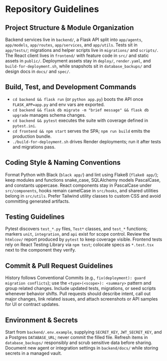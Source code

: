 # Repository Guidelines

## Project Structure & Module Organization
Backend services live in `backend/`, a Flask API split into `app/agents`, `app/models`, `app/routes`, `app/services`, and `app/utils`. Tests sit in `app/tests/`; migrations and helper scripts live in `migrations/` and `scripts/`. The React client lives in `frontend/` with feature code in `src/` and static assets in `public/`. Deployment assets stay in `deploy/`, `render.yaml`, and `build-for-deployment.sh`, while snapshots sit in `database_backups/` and design docs in `docs/` and `spec/`.

## Build, Test, and Development Commands
- `cd backend && flask run` (or `python app.py`) boots the API once `FLASK_APP=app.py` and env vars are exported.
- `cd backend && flask db migrate -m "brief message" && flask db upgrade` manages schema changes.
- `cd backend && pytest` executes the suite with coverage defined in `pytest.ini`.
- `cd frontend && npm start` serves the SPA; `npm run build` emits the production bundle.
- `./build-for-deployment.sh` drives Render deployments; run it after tests and migrations pass.

## Coding Style & Naming Conventions
Format Python with Black (`black app/`) and lint using Flake8 (`flake8 app/`); keep modules and functions snake_case, SQLAlchemy models PascalCase, and constants uppercase. React components stay in PascalCase under `src/components`, hooks remain camelCase in `src/hooks`, and shared utilities belong in `src/utils`. Prefer Tailwind utility classes to custom CSS and avoid committing generated artifacts.

## Testing Guidelines
Pytest discovers `test_*.py` files, `Test*` classes, and `test_*` functions; markers `unit`, `integration`, and `api` exist for scope control. Review the `htmlcov/` report produced by `pytest` to keep coverage visible. Frontend tests rely on React Testing Library via `npm test`; colocate specs as `*.test.tsx` next to the component they verify.

## Commit & Pull Request Guidelines
History follows Conventional Commits (e.g., `fix(deployment): guard migration conflicts`); use the `<type>(<scope>): <summary>` pattern and group related changes. Include updated tests, migrations, or seed scripts whenever behavior shifts. Pull requests should describe intent, call out major changes, link related issues, and attach screenshots or API samples for UI or contract updates.

## Environment & Secrets
Start from `backend/.env.example`, supplying `SECRET_KEY`, `JWT_SECRET_KEY`, and a Postgres `DATABASE_URL`; never commit the filled file. Refresh items in `database_backups/` responsibly and scrub sensitive data before sharing. Document new agent or integration settings in `backend/docs/` while storing secrets in a managed vault.
